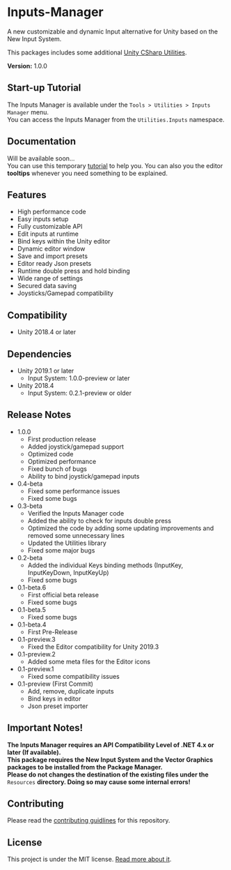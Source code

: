 # Inputs-Manager
A new customizable and dynamic Input alternative for Unity based on the New Input System.

This packages includes some additional [Unity CSharp Utilities](https://www.github.com/mediamax07/Unity-CSharp-Utilities).

**Version:** 1.0.0

## Start-up Tutorial
The Inputs Manager is available under the `Tools > Utilities > Inputs Manager` menu.<br/>
You can access the Inputs Manager from the `Utilities.Inputs` namespace.

## Documentation
Will be available soon...<br/>
You can use this temporary [tutorial](https://youtu.be/oZlrqwAjiqQ) to help you. You can also you the editor **tooltips** whenever you need something to be explained.

## Features
- High performance code
- Easy inputs setup
- Fully customizable API
- Edit inputs at runtime
- Bind keys within the Unity editor
- Dynamic editor window
- Save and import presets
- Editor ready Json presets
- Runtime double press and hold binding
- Wide range of settings
- Secured data saving
- Joysticks/Gamepad compatibility

## Compatibility
- Unity 2018.4 or later<br/>

## Dependencies
- Unity 2019.1 or later
	- Input System: 1.0.0-preview or later
- Unity 2018.4
	- Input System: 0.2.1-preview or older

## Release Notes
- 1.0.0
	- First production release
	- Added joystick/gamepad support
	- Optimized code
	- Optimized performance
	- Fixed bunch of bugs
	- Ability to bind joystick/gamepad inputs
- 0.4-beta
	- Fixed some performance issues
	- Fixed some bugs
- 0.3-beta
	- Verified the Inputs Manager code
	- Added the ability to check for inputs double press
	- Optimized the code by adding some updating improvements and removed some unnecessary lines
	- Updated the Utilities library
	- Fixed some major bugs
- 0.2-beta
	- Added the individual Keys binding methods (InputKey, InputKeyDown, InputKeyUp)
	- Fixed some bugs
- 0.1-beta.6
	- First official beta release
	- Fixed some bugs
- 0.1-beta.5
	- Fixed some bugs
- 0.1-beta.4
	- First Pre-Release
- 0.1-preview.3
	- Fixed the Editor compatibility for Unity 2019.3
- 0.1-preview.2
	- Added some meta files for the Editor icons
- 0.1-preview.1
	- Fixed some compatibility issues
- 0.1-preview (First Commit)
	- Add, remove, duplicate inputs
	- Bind keys in editor
	- Json preset importer

## Important Notes!
**The Inputs Manager requires an API Compatibility Level of .NET 4.x or later (If available).<br/>
This package requires the New Input System and the Vector Graphics packages to be installed from the Package Manager.<br/>
Please do not changes the destination of the existing files under the** `Resources` **directory. Doing so may cause some internal errors!**

## Contributing
Please read the [contributing guidlines](https://github.com/mediamax07/Inputs-Manager/blob/master/CONTRIBUTING.md) for this repository.

## License
This project is under the MIT license. [Read more about it](https://github.com/mediamax07/Inputs-Manager/blob/master/LICENSE.md).